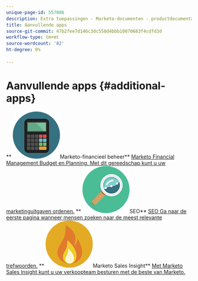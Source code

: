 ```yaml
---
unique-page-id: 557086
description: Extra toepassingen - Marketo-documenten - productdocumentatie
title: Aanvullende apps
source-git-commit: 47b2fee7d146c3dc558d4bbb10070683f4cdfd3d
workflow-type: tm+mt
source-wordcount: '82'
ht-degree: 0%

---
```



# Aanvullende apps {#additional-apps}

** ![Marketo - Financieel beheer](assets/office-09.png)Marketo-financieel beheer** [Marketo Financial Management Budget en Planning. Met dit gereedschap kunt u uw marketinguitgaven ordenen.](https://docs.marketo.com/display/DOCS/Marketo+Financial+Management)     ** ![SEO](assets/seo-15.png)SEO** [SEO Ga naar de eerste pagina wanneer mensen zoeken naar de meest relevante trefwoorden.](https://docs.marketo.com/display/DOCS/SEO)     ** ![Marketo Sales Insight](assets/alerts-10.png)Marketo Sales Insight** [Met Marketo Sales Insight kunt u uw verkoopteam besturen met de beste van Marketo.](https://docs.marketo.com/display/DOCS/Marketo+Sales+Insight)